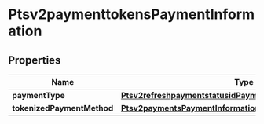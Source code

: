 
# Ptsv2paymenttokensPaymentInformation

## Properties
Name | Type | Description | Notes
------------ | ------------- | ------------- | -------------
**paymentType** | [**Ptsv2refreshpaymentstatusidPaymentInformationPaymentType**](Ptsv2refreshpaymentstatusidPaymentInformationPaymentType.md) |  |  [optional]
**tokenizedPaymentMethod** | [**Ptsv2paymentsPaymentInformationTokenizedPaymentMethod**](Ptsv2paymentsPaymentInformationTokenizedPaymentMethod.md) |  |  [optional]



